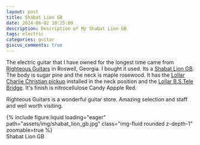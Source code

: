 ```yaml
---
layout: post
title: Shabat Lion GB
date: 2024-06-02 10:25:00
description: Description of My Shabat Lion GB
tags: electric
categories: guitar
giscus_comments: true
---
```


The electric guitar that I have owned for the longest time came from
[Righteous Guitars](https://righteousguitars.com/)
in Roswell, Georgia. I bought it used.
Its a [Shabat Lion GB](https://shabatguitars.com/product/lion-gb/).
The body is sugar pine and the neck is maple rosewood.
It has the [Lollar Charlie Christian pickup](https://www.lollarguitars.com/lollar-charlie-christian-pickups) installed in the neck position and the [Lollar
B.S.Tele Bridge](https://www.lollarguitars.com/lollar-telecaster-pickups/bs-tele-bridge).
It's finish is nitrocellulose Candy Appple Red.

Righteous Guitars is a wonderful guitar store. Amazing selection and staff
and well worth visiting.

<div class="row mt-3">
    <div class="col-sm mt-3 mt-md-0">
        {% include figure.liquid loading="eager" path="assets/img/shabat_lion_gb.jpg" class="img-fluid rounded z-depth-1"  zoomable=true %}
    </div>
</div>
<div class="caption">
  Shabat Lion GB
</div>

